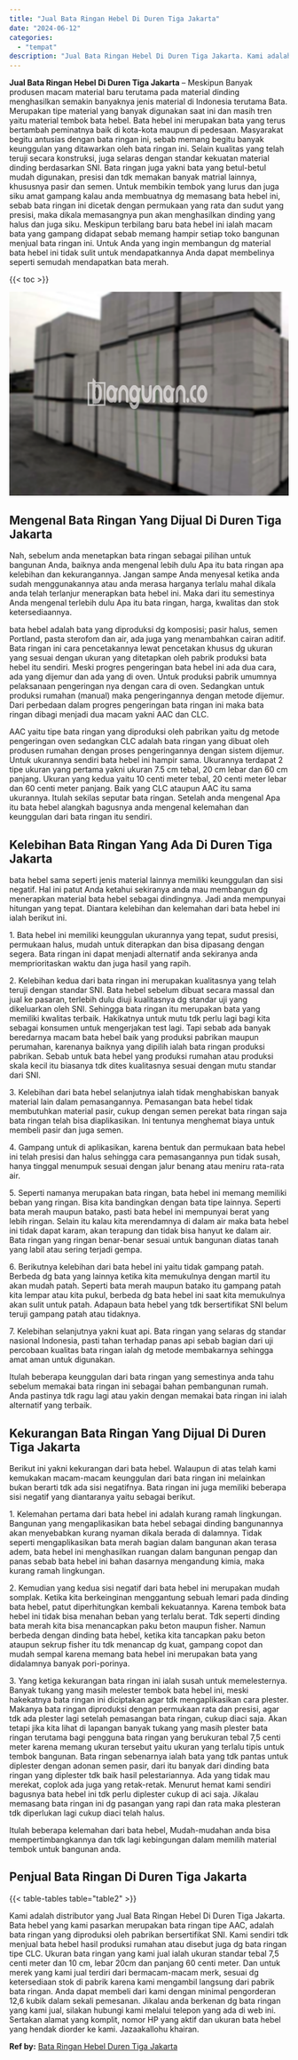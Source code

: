 ```yaml
---
title: "Jual Bata Ringan Hebel Di Duren Tiga Jakarta"
date: "2024-06-12"
categories: 
  - "tempat"
description: "Jual Bata Ringan Hebel Di Duren Tiga Jakarta. Kami adalah distributor yang Jual Bata Ringan Hebel Di Duren Tiga Jakarta. Bata hebel yang kami pasarkan merupa..."
---
```


**Jual Bata Ringan Hebel Di Duren Tiga Jakarta** – Meskipun Banyak produsen macam material baru terutama pada material dinding menghasilkan semakin banyaknya jenis material di Indonesia terutama Bata. Merupakan tipe material yang banyak digunakan saat ini dan masih tren yaitu material tembok bata hebel. Bata hebel ini merupakan bata yang terus bertambah peminatnya baik di kota-kota maupun di pedesaan. Masyarakat begitu antusias dengan bata ringan ini, sebab memang begitu banyak keunggulan yang ditawarkan oleh bata ringan ini. Selain kualitas yang telah teruji secara konstruksi, juga selaras dengan standar kekuatan material dinding berdasarkan SNI. Bata ringan juga yakni bata yang betul-betul mudah digunakan, presisi dan tdk memakan banyak matrial lainnya, khususnya pasir dan semen. Untuk membikin tembok yang lurus dan juga siku amat gampang kalau anda membuatnya dg memasang bata hebel ini, sebab bata ringan ini dicetak dengan permukaan yang rata dan sudut yang presisi, maka dikala memasangnya pun akan menghasilkan dinding yang halus dan juga siku. Meskipun terbilang baru bata hebel ini ialah macam bata yang gampang didapat sebab memang hampir setiap toko bangunan menjual bata ringan ini. Untuk Anda yang ingin membangun dg material bata hebel ini tidak sulit untuk mendapatkannya Anda dapat membelinya seperti semudah mendapatkan bata merah.

{{< toc >}}

![Jual Bata Ringan Hebel Di Duren Tiga Jakarta](/images/jual-hebel-murah-43.png)

## Mengenal Bata Ringan Yang Dijual Di Duren Tiga Jakarta

Nah, sebelum anda menetapkan bata ringan sebagai pilihan untuk bangunan Anda, baiknya anda mengenal lebih dulu Apa itu bata ringan apa kelebihan dan kekurangannya. Jangan sampe Anda menyesal ketika anda sudah menggunakannya atau anda merasa harganya terlalu mahal dikala anda telah terlanjur menerapkan bata hebel ini. Maka dari itu semestinya Anda mengenal terlebih dulu Apa itu bata ringan, harga, kwalitas dan stok ketersediaannya.

bata hebel adalah bata yang diproduksi dg komposisi; pasir halus, semen Portland, pasta sterofom dan air, ada juga yang menambahkan cairan aditif. Bata ringan ini cara pencetakannya lewat pencetakan khusus dg ukuran yang sesuai dengan ukuran yang ditetapkan oleh pabrik produksi bata hebel itu sendiri. Meski progres pengeringan bata hebel ini ada dua cara, ada yang dijemur dan ada yang di oven. Untuk produksi pabrik umumnya pelaksanaan pengeringan nya dengan cara di oven. Sedangkan untuk produksi rumahan (manual) maka pengeringannya dengan metode dijemur. Dari perbedaan dalam progres pengeringan bata ringan ini maka bata ringan dibagi menjadi dua macam yakni AAC dan CLC.

AAC yaitu tipe bata ringan yang diproduksi oleh pabrikan yaitu dg metode pengeringan oven sedangkan CLC adalah bata ringan yang dibuat oleh produsen rumahan dengan proses pengeringannya dengan sistem dijemur. Untuk ukurannya sendiri bata hebel ini hampir sama. Ukurannya terdapat 2 tipe ukuran yang pertama yakni ukuran 7.5 cm tebal, 20 cm lebar dan 60 cm panjang. Ukuran yang kedua yaitu 10 centi meter tebal, 20 centi meter lebar dan 60 centi meter panjang. Baik yang CLC ataupun AAC itu sama ukurannya. Itulah sekilas seputar bata ringan. Setelah anda mengenal Apa itu bata hebel alangkah bagusnya anda mengenal kelemahan dan keunggulan dari bata ringan itu sendiri.

## Kelebihan Bata Ringan Yang Ada Di Duren Tiga Jakarta

bata hebel sama seperti jenis material lainnya memiliki keunggulan dan sisi negatif. Hal ini patut Anda ketahui sekiranya anda mau membangun dg menerapkan material bata hebel sebagai dindingnya. Jadi anda mempunyai hitungan yang tepat. Diantara kelebihan dan kelemahan dari bata hebel ini ialah berikut ini.

1\. Bata hebel ini memiliki keunggulan ukurannya yang tepat, sudut presisi, permukaan halus, mudah untuk diterapkan dan bisa dipasang dengan segera. Bata ringan ini dapat menjadi alternatif anda sekiranya anda memprioritaskan waktu dan juga hasil yang rapih.

2\. Kelebihan kedua dari bata ringan ini merupakan kualitasnya yang telah teruji dengan standar SNI. Bata hebel sebelum dibuat secara massal dan jual ke pasaran, terlebih dulu diuji kualitasnya dg standar uji yang dikeluarkan oleh SNI. Sehingga bata ringan itu merupakan bata yang memiliki kwalitas terbaik. Hakikatnya untuk mutu tdk perlu lagi bagi kita sebagai konsumen untuk mengerjakan test lagi. Tapi sebab ada banyak beredarnya macam bata hebel baik yang produksi pabrikan maupun perumahan, karenanya baiknya yang dipilih ialah bata ringan produksi pabrikan. Sebab untuk bata hebel yang produksi rumahan atau produksi skala kecil itu biasanya tdk dites kualitasnya sesuai dengan mutu standar dari SNI.

3\. Kelebihan dari bata hebel selanjutnya ialah tidak menghabiskan banyak material lain dalam pemasangannya. Pemasangan bata hebel tidak membutuhkan material pasir, cukup dengan semen perekat bata ringan saja bata ringan telah bisa diaplikasikan. Ini tentunya menghemat biaya untuk membeli pasir dan juga semen.

4\. Gampang untuk di aplikasikan, karena bentuk dan permukaan bata hebel ini telah presisi dan halus sehingga cara pemasangannya pun tidak susah, hanya tinggal menumpuk sesuai dengan jalur benang atau meniru rata-rata air.

5\. Seperti namanya merupakan bata ringan, bata hebel ini memang memiliki beban yang ringan. Bisa kita bandingkan dengan bata tipe lainnya. Seperti bata merah maupun batako, pasti bata hebel ini mempunyai berat yang lebih ringan. Selain itu kalau kita merendamnya di dalam air maka bata hebel ini tidak dapat karam, akan terapung dan tidak bisa hanyut ke dalam air. Bata ringan yang ringan benar-benar sesuai untuk bangunan diatas tanah yang labil atau sering terjadi gempa.

6\. Berikutnya kelebihan dari bata hebel ini yaitu tidak gampang patah. Berbeda dg bata yang lainnya ketika kita memukulnya dengan martil itu akan mudah patah. Seperti bata merah maupun batako itu gampang patah kita lempar atau kita pukul, berbeda dg bata hebel ini saat kita memukulnya akan sulit untuk patah. Adapaun bata hebel yang tdk bersertifikat SNI belum teruji gampang patah atau tidaknya.

7\. Kelebihan selanjutnya yakni kuat api. Bata ringan yang selaras dg standar nasional Indonesia, pasti tahan terhadap panas api sebab bagian dari uji percobaan kualitas bata ringan ialah dg metode membakarnya sehingga amat aman untuk digunakan.

Itulah beberapa keunggulan dari bata ringan yang semestinya anda tahu sebelum memakai bata ringan ini sebagai bahan pembangunan rumah. Anda pastinya tdk ragu lagi atau yakin dengan memakai bata ringan ini ialah alternatif yang terbaik.

## Kekurangan Bata Ringan Yang Dijual Di Duren Tiga Jakarta

Berikut ini yakni kekurangan dari bata hebel. Walaupun di atas telah kami kemukakan macam-macam keunggulan dari bata ringan ini melainkan bukan berarti tdk ada sisi negatifnya. Bata ringan ini juga memiliki beberapa sisi negatif yang diantaranya yaitu sebagai berikut.

1\. Kelemahan pertama dari bata hebel ini adalah kurang ramah lingkungan. Bangunan yang mengaplikasikan bata hebel sebagai dinding bangunannya akan menyebabkan kurang nyaman dikala berada di dalamnya. Tidak seperti mengaplikasikan bata merah bagian dalam bangunan akan terasa adem, bata hebel ini menghasilkan ruangan dalam bangunan pengap dan panas sebab bata hebel ini bahan dasarnya mengandung kimia, maka kurang ramah lingkungan.

2\. Kemudian yang kedua sisi negatif dari bata hebel ini merupakan mudah somplak. Ketika kita berkeinginan menggantung sebuah lemari pada dinding bata hebel, patut diperhitungkan kembali kekuatannya. Karena tembok bata hebel ini tidak bisa menahan beban yang terlalu berat. Tdk seperti dinding bata merah kita bisa menancapkan paku beton maupun fisher. Namun berbeda dengan dinding bata hebel, ketika kita tancapkan paku beton ataupun sekrup fisher itu tdk menancap dg kuat, gampang copot dan mudah sempal karena memang bata hebel ini merupakan bata yang didalamnya banyak pori-porinya.

3\. Yang ketiga kekurangan bata ringan ini ialah susah untuk memelesternya. Banyak tukang yang masih melester tembok bata hebel ini, meski hakekatnya bata ringan ini diciptakan agar tdk mengaplikasikan cara plester. Makanya bata ringan diproduksi dengan permukaan rata dan presisi, agar tdk ada plester lagi setelah pemasangan bata ringan, cukup diaci saja. Akan tetapi jika kita lihat di lapangan banyak tukang yang masih plester bata ringan terutama bagi pengguna bata ringan yang berukuran tebal 7,5 centi meter karena memang ukuran tersebut yaitu ukuran yang terlalu tipis untuk tembok bangunan. Bata ringan sebenarnya ialah bata yang tdk pantas untuk diplester dengan adonan semen pasir, dari itu banyak dari dinding bata ringan yang diplester tdk baik hasil pelestariannya. Ada yang tidak mau merekat, coplok ada juga yang retak-retak. Menurut hemat kami sendiri bagusnya bata hebel ini tdk perlu diplester cukup di aci saja. Jikalau memasang bata ringan ini dg pasangan yang rapi dan rata maka plesteran tdk diperlukan lagi cukup diaci telah halus.

Itulah beberapa kelemahan dari bata hebel, Mudah-mudahan anda bisa mempertimbangkannya dan tdk lagi kebingungan dalam memilih material tembok untuk bangunan anda.

## Penjual Bata Ringan Di Duren Tiga Jakarta

{{< table-tables table="table2" >}}

Kami adalah distributor yang Jual Bata Ringan Hebel Di Duren Tiga Jakarta. Bata hebel yang kami pasarkan merupakan bata ringan tipe AAC, adalah bata ringan yang diproduksi oleh pabrikan bersertifikat SNI. Kami sendiri tdk menjual bata hebel hasil produksi rumahan atau disebut juga dg bata ringan tipe CLC. Ukuran bata ringan yang kami jual ialah ukuran standar tebal 7,5 centi meter dan 10 cm, lebar 20cm dan panjang 60 centi meter. Dan untuk merek yang kami jual terdiri dari bermacam-macam merk, sesuai dg ketersediaan stok di pabrik karena kami mengambil langsung dari pabrik bata ringan. Anda dapat membeli dari kami dengan minimal pengorderan 12,6 kubik dalam sekali pemesanan. Jikalau anda berkenan dg bata ringan yang kami jual, silakan hubungi kami melalui telepon yang ada di web ini. Sertakan alamat yang komplit, nomor HP yang aktif dan ukuran bata hebel yang hendak diorder ke kami. Jazaakallohu khairan.

**Ref by:** [Bata Ringan Hebel Duren Tiga Jakarta](https://id.wikipedia.org/wiki/Bata)
